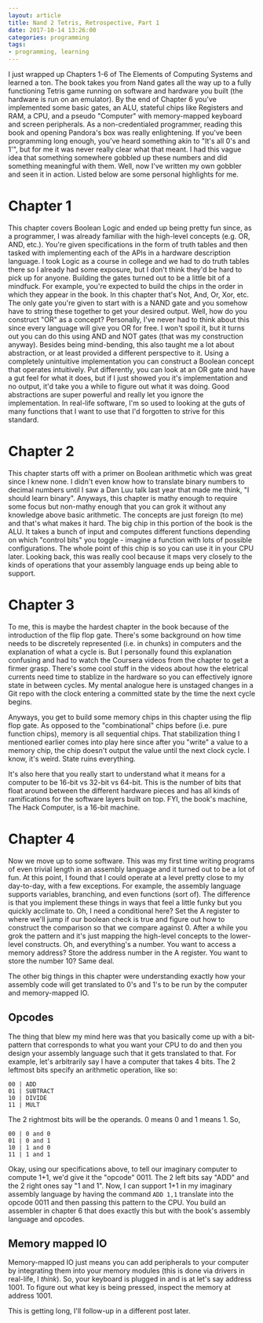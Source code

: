 ```yaml
---
layout: article
title: Nand 2 Tetris, Retrospective, Part 1
date: 2017-10-14 13:26:00
categories: programming
tags:
- programming, learning
---
```


I just wrapped up Chapters 1-6 of The Elements of Computing Systems and learned a ton. The book takes you from Nand gates all the way up to a fully functioning Tetris game running on software and hardware you built (the hardware is run on an emulator). By the end of Chapter 6 you've implemented some basic gates, an ALU, stateful chips like Registers and RAM, a CPU, and a pseudo "Computer" with memory-mapped keyboard and screen peripherals. As a non-credentialed programmer, reading this book and opening Pandora's box was really enlightening. If you've been programming long enough, you've heard something akin to "It's all 0's and 1'", but for me it was never really clear what that meant. I had this vague idea that something somewhere gobbled up these numbers and did something meaningful with them. Well, now I've written my own gobbler and seen it in action. Listed below are some personal highlights for me.

# Chapter 1
This chapter covers Boolean Logic and ended up being pretty fun since, as a programmer, I was already familiar with the high-level concepts (e.g. OR, AND, etc.). You're given specifications in the form of truth tables and then tasked with implementing each of the APIs in a hardware description language. I took Logic as a course in college and we had to do truth tables there so I already had some exposure, but I don't think they'd be hard to pick up for anyone. Building the gates turned out to be a little bit of a mindfuck. For example, you're expected to build the chips in the order in which they appear in the book. In this chapter that's Not, And, Or, Xor, etc. The only gate you're given to start with is a NAND gate and you somehow have to string these together to get your desired output. Well, how do you construct "OR" as a concept? Personally, I've never had to think about this since every language will give you OR for free. I won't spoil it, but it turns out you can do this using AND and NOT gates (that was my construction anyway). Besides being mind-bending, this also taught me a lot about abstraction, or at least provided a different perspective to it. Using a completely unintuitive implementation you can construct a Boolean concept that operates intuitively. Put differently, you can look at an OR gate and have a gut feel for what it does, but if I just showed you it's implementation and no output, it'd take you a while to figure out what it was doing. Good abstractions are super powerful and really let you ignore the implementation. In real-life software, I'm so used to looking at the guts of many functions that I want to use that I'd forgotten to strive for this standard.

# Chapter 2
This chapter starts off with a primer on Boolean arithmetic which was great since I knew none. I didn't even know how to translate binary numbers to decimal numbers until I saw a Dan Luu talk last year that made me think, "I should learn binary". Anyways, this chapter is mathy enough to require some focus but non-mathy enough that you can grok it without any knowledge above basic arithmetic. The concepts are just foreign (to me) and that's what makes it hard. The big chip in this portion of the book is the ALU. It takes a bunch of input and computes different functions depending on which "control bits" you toggle - imagine a function with lots of possible configurations. The whole point of this chip is so you can use it in your CPU later. Looking back, this was really cool because it maps very closely to the kinds of operations that your assembly language ends up being able to support.

# Chapter 3
To me, this is maybe the hardest chapter in the book because of the introduction of the flip flop gate. There's some background on how time needs to be discretely represented (i.e. in chunks) in computers and the explanation of what a cycle is. But I personally found this explanation confusing and had to watch the Coursera videos from the chapter to get a firmer grasp. There's some cool stuff in the videos about how the eletrical currents need time to stablize in the hardware so you can effectively ignore state in between cycles. My mental analogue here is unstaged changes in a Git repo with the clock entering a committed state by the time the next cycle begins.

Anyways, you get to build some memory chips in this chapter using the flip flop gate. As opposed to the "combinational" chips before (i.e. pure function chips), memory is all sequential chips. That stabilization thing I mentioned earlier comes into play here since after you "write" a value to a memory chip, the chip doesn't output the value until the next clock cycle. I know, it's weird. State ruins everything.

It's also here that you really start to understand what it means for a computer to be 16-bit vs 32-bit vs 64-bit. This is the number of bits that float around between the different hardware pieces and has all kinds of ramifications for the software layers built on top. FYI, the book's machine, The Hack Computer, is a 16-bit machine.

# Chapter 4
Now we move up to some software. This was my first time writing programs of even trivial length in an assembly language and it turned out to be a lot of fun. At this point, I found that I could operate at a level pretty close to my day-to-day, with a few exceptions. For example, the assembly language supports variables, branching, and even functions (sort of). The difference is that you implement these things in ways that feel a little funky but you quickly acclimate to. Oh, I need a conditional here? Set the A register to where we'll jump if our boolean check is true and figure out how to construct the comparison so that we compare against 0. After a while you grok the pattern and it's just mapping the high-level concepts to the lower-level constructs. Oh, and everything's a number. You want to access a memory address? Store the address number in the A register. You want to store the number 10? Same deal.

The other big things in this chapter were understanding exactly how your assembly code will get translated to 0's and 1's to be run by the computer and memory-mapped IO.

## Opcodes
The thing that blew my mind here was that you basically come up with a bit-pattern that corresponds to what you want your CPU to do and then you design your assembly language such that it gets translated to that. For example, let's arbitrarily say I have a computer that takes 4 bits. The 2 leftmost bits specify an arithmetic operation, like so:

```
00 | ADD
01 | SUBTRACT
10 | DIVIDE
11 | MULT
```

The 2 rightmost bits will be the operands. 0 means 0 and 1 means 1. So,

```
00 | 0 and 0
01 | 0 and 1
10 | 1 and 0
11 | 1 and 1
```

Okay, using our specifications above, to tell our imaginary computer to compute 1+1, we'd give it the "opcode" 0011. The 2 left bits say "ADD" and the 2 right ones say "1 and 1". Now, I can support 1+1 in my imaginary assembly language by having the command `ADD 1,1` translate into the opcode 0011 and then passing this pattern to the CPU. You build an assembler in chapter 6 that does exactly this but with the book's assembly language and opcodes.

## Memory mapped IO
Memory-mapped IO just means you can add peripherals to your computer by integrating them into your memory modules (this is done via drivers in real-life, I *think*). So, your keyboard is plugged in and is at let's say address 1001. To figure out what key is being pressed, inspect the memory at address 1001.

This is getting long, I'll follow-up in a different post later.
